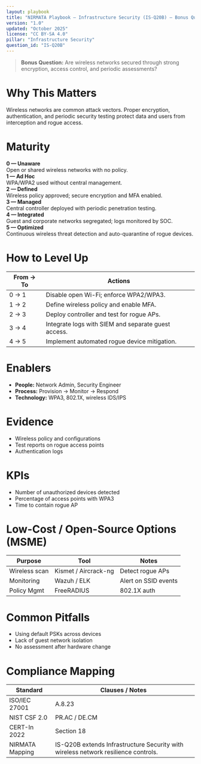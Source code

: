 ```yaml
---
layout: playbook
title: "NIRMATA Playbook — Infrastructure Security (IS-Q20B) — Bonus Question"
version: "1.0"
updated: "October 2025"
license: "CC BY-SA 4.0"
pillar: "Infrastructure Security"
question_id: "IS-Q20B"
---
```


> **Bonus Question:** Are wireless networks secured through strong encryption, access control, and periodic assessments?

# Why This Matters
Wireless networks are common attack vectors. Proper encryption, authentication, and periodic security testing protect data and users from interception and rogue access.

# Maturity
<div class="levels-grid">
  <div class="level level-0"><strong>0 — Unaware</strong><br>Open or shared wireless networks with no policy.</div>
  <div class="level level-1"><strong>1 — Ad Hoc</strong><br>WPA/WPA2 used without central management.</div>
  <div class="level level-2"><strong>2 — Defined</strong><br>Wireless policy approved; secure encryption and MFA enabled.</div>
  <div class="level level-3"><strong>3 — Managed</strong><br>Central controller deployed with periodic penetration testing.</div>
  <div class="level level-4"><strong>4 — Integrated</strong><br>Guest and corporate networks segregated; logs monitored by SOC.</div>
  <div class="level level-5"><strong>5 — Optimized</strong><br>Continuous wireless threat detection and auto-quarantine of rogue devices.</div>
</div>

# How to Level Up
| From → To | Actions |
|---|---|
| 0 → 1 |Disable open Wi-Fi; enforce WPA2/WPA3.|  
| 1 → 2 |Define wireless policy and enable MFA.|  
| 2 → 3 |Deploy controller and test for rogue APs.|  
| 3 → 4 |Integrate logs with SIEM and separate guest access.|  
| 4 → 5 |Implement automated rogue device mitigation. |

# Enablers
- **People:** Network Admin, Security Engineer   
- **Process:** Provision → Monitor → Respond   
- **Technology:** WPA3, 802.1X, wireless IDS/IPS   

# Evidence
- Wireless policy and configurations   
- Test reports on rogue access points   
- Authentication logs   

# KPIs
- Number of unauthorized devices detected   
- Percentage of access points with WPA3   
- Time to contain rogue AP   

# Low-Cost / Open-Source Options (MSME)
| Purpose | Tool | Notes |
|---|---|---|
| Wireless scan | Kismet / Aircrack-ng | Detect rogue APs |  
| Monitoring | Wazuh / ELK | Alert on SSID events |  
| Policy Mgmt | FreeRADIUS | 802.1X auth |  

# Common Pitfalls
- Using default PSKs across devices   
- Lack of guest network isolation   
- No assessment after hardware change   

# Compliance Mapping
| Standard | Clauses / Notes |
|---|---|
| ISO/IEC 27001 | A.8.23 |
| NIST CSF 2.0 | PR.AC / DE.CM |
| CERT-In 2022 | Section 18 |
| NIRMATA Mapping | IS-Q20B extends Infrastructure Security with wireless network resilience controls. |

